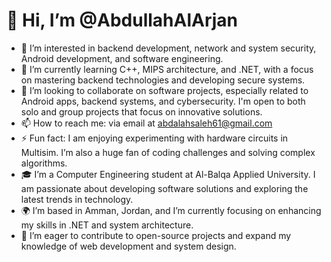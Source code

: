 # 👋 Hi, I’m @AbdullahAlArjan

- 👀 I’m interested in backend development, network and system security, Android development, and software engineering.
- 🌱 I’m currently learning C++, MIPS architecture, and .NET, with a focus on mastering backend technologies and developing secure systems.
- 💞️ I’m looking to collaborate on software projects, especially related to Android apps, backend systems, and cybersecurity. I'm open to both solo and group projects that focus on innovative solutions.
- 📫 How to reach me:  via email at abdalahsaleh61@gmail.com
- ⚡ Fun fact: I am enjoying experimenting with hardware circuits in Multisim. I’m also a huge fan of coding challenges and solving complex algorithms.
- 🎓 I’m a Computer Engineering student at Al-Balqa Applied University. I am passionate about developing software solutions and exploring the latest trends in technology.
- 🌍 I’m based in Amman, Jordan, and I’m currently focusing on enhancing my skills in .NET and system architecture.
- 🚀 I’m eager to contribute to open-source projects and expand my knowledge of web development and system design.
